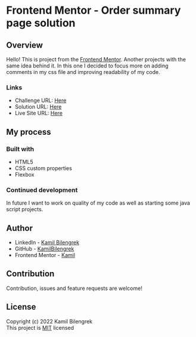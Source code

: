 # Frontend Mentor - Order summary page solution

## Overview

Hello!
This is project from the [Frontend Mentor](https://www.frontendmentor.io).
Another projects with the same idea behind it. In this one I decided to focus more on adding comments in my css file and improving readability of my code.

### Links

- Challenge URL: [Here](https://www.frontendmentor.io/challenges/order-summary-component-QlPmajDUj/hub/order-summary-page-x2trug6wR)
- Solution URL: [Here](https://www.frontendmentor.io/solutions/order-summary-page-x2trug6wR)
- Live Site URL: [Here](https://kamilbilengrek.github.io/Order-Summary-page/)

## My process

### Built with

- HTML5
- CSS custom properties
- Flexbox

### Continued development

In future I want to work on quality of my code as well as starting some java script projects.

## Author

- LinkedIn - [Kamil Bilengrek](https://www.linkedin.com/in/kamil-bilengrek-612a82238/)
- GitHub - [KamilBilengrek](https://github.com/KamilBilengrek)
- Frontend Mentor - [Kamil](https://www.frontendmentor.io/profile/Kammilos)

## Contribution

Contribution, issues and feature requests are welcome!

## License

Copyright (c) 2022 Kamil Bilengrek  
This project is [MIT](https://github.com/KamilBilengrek/Order-Summary-page/blob/main/LICENSE.txt) licensed
